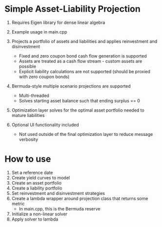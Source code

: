 # Simple Asset-Liability Projection

1. Requires Eigen library for dense linear algebra
   
3. Example usage in main.cpp
   
4. Projects a portfolio of assets and liabilities and applies reinvestment and disinvestment
   * Fixed and zero coupon bond cash flow generation is supported
   * Assets are treated as a cash flow stream - custom assets are possible
   * Explicit liability calculations are not supported (should be proxied with zero coupon bonds)

5. Bermuda-style multiple scenario projections are supported
   * Multi-threaded
   * Solves starting asset balance such that ending surplus == 0
  
6. Optimization layer solves for the optimal asset portfolio needed to mature liabilities
   
7. Optional UI functionality included
   * Not used outside of the final optimization layer to reduce message verbosity

# How to use

1. Set a reference date
2. Create yield curves to model
3. Create an asset portfolio
4. Create a liability portfolio
5. Set reinvestment and disinvestment strategies
6. Create a lambda wrapper around projection class that returns some metric
   * In main.cpp, this is the Bermuda reserve
8. Initialize a non-linear solver
9. Apply solver to lambda 

